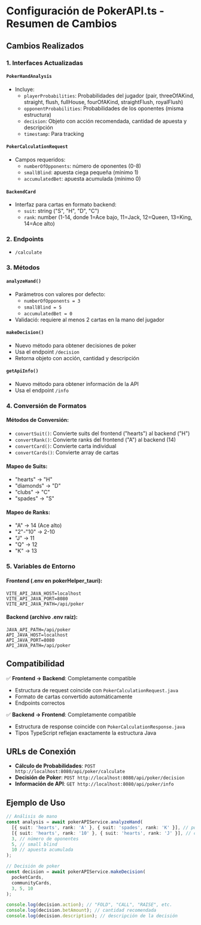 # Configuración de PokerAPI.ts - Resumen de Cambios

## Cambios Realizados

### 1. Interfaces Actualizadas

#### `PokerHandAnalysis`
- Incluye:
  - `playerProbabilities`: Probabilidades del jugador (pair, threeOfAKind, straight, flush, fullHouse, fourOfAKind, straightFlush, royalFlush)
  - `opponentProbabilities`: Probabilidades de los oponentes (misma estructura)
  - `decision`: Objeto con acción recomendada, cantidad de apuesta y descripción
  - `timestamp`: Para tracking

#### `PokerCalculationRequest`
- Campos requeridos:
  - `numberOfOpponents`: número de oponentes (0-8)
  - `smallBlind`: apuesta ciega pequeña (mínimo 1)
  - `accumulatedBet`: apuesta acumulada (mínimo 0)

#### `BackendCard`
- Interfaz para cartas en formato backend:
  - `suit`: string ("S", "H", "D", "C")
  - `rank`: number (1-14, donde 1=Ace bajo, 11=Jack, 12=Queen, 13=King, 14=Ace alto)

### 2. Endpoints

- `/calculate` 

### 3. Métodos

#### `analyzeHand()`
- Parámetros con valores por defecto:
  - `numberOfOpponents = 3`
  - `smallBlind = 5`
  - `accumulatedBet = 0`
- Validació: requiere al menos 2 cartas en la mano del jugador

#### `makeDecision()`
- Nuevo método para obtener decisiones de poker
- Usa el endpoint `/decision`
- Retorna objeto con acción, cantidad y descripción

#### `getApiInfo()`
- Nuevo método para obtener información de la API
- Usa el endpoint `/info`

### 4. Conversión de Formatos

#### Métodos de Conversión:
- `convertSuit()`: Convierte suits del frontend ("hearts") al backend ("H")
- `convertRank()`: Convierte ranks del frontend ("A") al backend (14)
- `convertCard()`: Convierte carta individual
- `convertCards()`: Convierte array de cartas

#### Mapeo de Suits:
- "hearts" → "H"
- "diamonds" → "D"
- "clubs" → "C"
- "spades" → "S"

#### Mapeo de Ranks:
- "A" → 14 (Ace alto)
- "2"-"10" → 2-10
- "J" → 11
- "Q" → 12
- "K" → 13

### 5. Variables de Entorno

#### Frontend (.env en pokerHelper_tauri):
```
VITE_API_JAVA_HOST=localhost
VITE_API_JAVA_PORT=8080
VITE_API_JAVA_PATH=/api/poker
```

#### Backend (archivo .env raíz):
```
JAVA_API_PATH=/api/poker
API_JAVA_HOST=localhost
API_JAVA_PORT=8080
API_JAVA_PATH=/api/poker
```

## Compatibilidad

✅ **Frontend → Backend**: Completamente compatible
- Estructura de request coincide con `PokerCalculationRequest.java`
- Formato de cartas convertido automáticamente
- Endpoints correctos

✅ **Backend → Frontend**: Completamente compatible
- Estructura de response coincide con `PokerCalculationResponse.java`
- Tipos TypeScript reflejan exactamente la estructura Java

## URLs de Conexión

- **Cálculo de Probabilidades**: `POST http://localhost:8080/api/poker/calculate`
- **Decisión de Poker**: `POST http://localhost:8080/api/poker/decision`
- **Información de API**: `GET http://localhost:8080/api/poker/info`

## Ejemplo de Uso

```typescript
// Análisis de mano
const analysis = await pokerAPIService.analyzeHand(
  [{ suit: 'hearts', rank: 'A' }, { suit: 'spades', rank: 'K' }], // pocket cards
  [{ suit: 'hearts', rank: '10' }, { suit: 'hearts', rank: 'J' }], // community cards
  3, // número de oponentes
  5, // small blind
  10 // apuesta acumulada
);

// Decisión de poker
const decision = await pokerAPIService.makeDecision(
  pocketCards,
  communityCards,
  3, 5, 10
);

console.log(decision.action); // "FOLD", "CALL", "RAISE", etc.
console.log(decision.betAmount); // cantidad recomendada
console.log(decision.description); // descripción de la decisión
```
